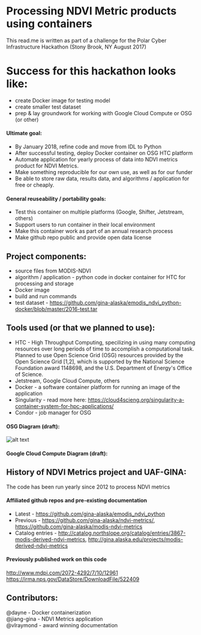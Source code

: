 # Processing NDVI Metric products using containers
This read.me is written as part of a challenge for the Polar Cyber Infrastructure Hackathon (Stony Brook, NY August 2017)




# Success for this hackathon looks like:
* create Docker image for testing model
* create smaller test dataset
* prep & lay groundwork for working with Google Cloud Compute or OSG (or other)  

#### Ultimate goal: 
* By January 2018, refine code and move from IDL to Python
* After successful testing, deploy Docker container on OSG HTC platform
* Automate application for yearly process of data into NDVI metrics product for NDVI Metrics. 
* Make something reproducible for our own use, as well as for our funder
* Be able to store raw data, results data, and algorithms / application for free or cheaply.

#### General reuseability / portability goals:
* Test this container on multiple platforms (Google, Shifter, Jetstream, others)
* Support users to run container in their local environment
* Make this container work as part of an annual research process
* Make github repo public and provide open data license

## Project components:
* source files from MODIS-NDVI
* algorithm / application - python code in docker container for HTC for processing and storage
* Docker image
* build and run commands
* test dataset - https://github.com/gina-alaska/emodis_ndvi_python-docker/blob/master/2016-test.tar

## Tools used (or that we planned to use):
* HTC - High Throughput Computing, specilizing in using many computing resources over long periods of time to accomplish a computational task. Planned to use Open Science Grid (OSG) resources provided by the Open Science Grid [1,2], which is supported by the National Science Foundation award 1148698, and the U.S. Department of Energy's Office of Science.   
* Jetstream, Google Cloud Compute, others  
* Docker - a software container platform for running an image of the application
* Singularity - read more here: https://cloud4scieng.org/singularity-a-container-system-for-hpc-applications/  
* Condor - job manager for OSG

#### OSG Diagram (draft):
![alt text](https://github.com/gina-alaska/emodis_ndvi_python-docker/blob/master/NDVItoDocker.jpg)

#### Google Cloud Compute Diagram (draft):  


## History of NDVI Metrics project and UAF-GINA:
The code has been run yearly since 2012 to process NDVI metrics

#### Affiliated github repos and pre-existing documentation
* Latest - https://github.com/gina-alaska/emodis_ndvi_python  
* Previous - https://github.com/gina-alaska/ndvi-metrics/, https://github.com/gina-alaska/modis-ndvi-metrics  
* Catalog entries - http://catalog.northslope.org/catalog/entries/3867-modis-derived-ndvi-metrics, http://gina.alaska.edu/projects/modis-derived-ndvi-metrics  

#### Previously published work on this code
http://www.mdpi.com/2072-4292/7/10/12961  
https://irma.nps.gov/DataStore/DownloadFile/522409  

## Contributors:
@dayne - Docker containerization  
@jiang-gina - NDVI Metrics application  
@vlraymond - award winning documentation  

